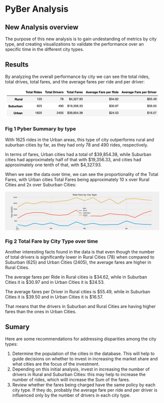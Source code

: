 # PyBer Analysis


## New Analysis overview

The purpose of this new analysis is to gain undestanding of metrics by city type, and creating visualizations to validate the performance over an specific time in the different city types.

## Results

By analyzing the overall performance by city we can see the total rides, total drives, total fares, and the average fares per ride and per driver:

![](analysis/Pyber_summary_by_type.png)
### Fig 1 Pyber Summary by type

With 1625 rides in the Urban areas, this type of city outperforms rural and suburban cities by far, as they had  only 78 and 490 rides, respectively.

In terms of fares, Urban cities had a total of $39,854.38, while Suburban cities had approximately half of that with $19,356.33, and cities had approximately one tenth of that, with $4,327.93.

When we see the data over time, we can see the proportionality of the Total Fares, with Urban cities Total Fares being approximately 10 x over Rural Cities and 2x over Suburban Cities:

![](analysis/Pyber_fare_summary.png)
### Fig 2 Total Fare by City Type over time

Another interesting facts found in the data is that even though the number of total drivers is significantly lower in Rural Cities (78) when compared to Suburban (625) and Urban Cities (2405), the average fares are higher in Rural Cities.

The average fares per Ride in Rural cities is $34.62, while in Suburban Cities it is $30.97 and in Urban Cities it is $24.53.

The average fares per Driver in Rural cities is $55.49, while in Suburban Cities it is $39.50 and in Urban Cities it is $16.57.

That means that the drivers in Suburban and Rural Cities are having higher fares than the ones in Urban Cities.


## Sumary

Here are some recommendations for addressing disparities among the city types:

1. Determine the population of the cities in the database. This will help to guide decisions on whether to invest in increasing the market share and what cities are the focus of the investment.
2. Depending on this initial analysis, invest in increasing the number of drivers in Rural and Suburban Cities: this may help to increase the number of rides, which willl increase the Sum of the fares.
3. Review whether the fares being charged have the same policy by each city type. If they do, probably the average fare per ride and per driver is influenced only by the number of drivers in each city type.
